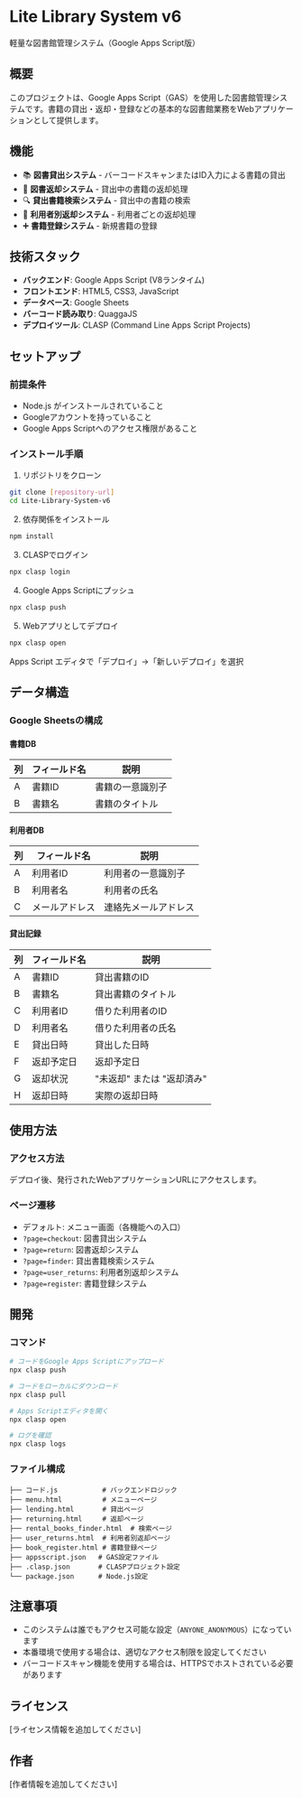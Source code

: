 # Lite Library System v6

軽量な図書館管理システム（Google Apps Script版）

## 概要

このプロジェクトは、Google Apps Script（GAS）を使用した図書館管理システムです。書籍の貸出・返却・登録などの基本的な図書館業務をWebアプリケーションとして提供します。

## 機能

- 📚 **図書貸出システム** - バーコードスキャンまたはID入力による書籍の貸出
- 📖 **図書返却システム** - 貸出中の書籍の返却処理
- 🔍 **貸出書籍検索システム** - 貸出中の書籍の検索
- 👤 **利用者別返却システム** - 利用者ごとの返却処理
- ➕ **書籍登録システム** - 新規書籍の登録

## 技術スタック

- **バックエンド**: Google Apps Script (V8ランタイム)
- **フロントエンド**: HTML5, CSS3, JavaScript
- **データベース**: Google Sheets
- **バーコード読み取り**: QuaggaJS
- **デプロイツール**: CLASP (Command Line Apps Script Projects)

## セットアップ

### 前提条件

- Node.js がインストールされていること
- Googleアカウントを持っていること
- Google Apps Scriptへのアクセス権限があること

### インストール手順

1. リポジトリをクローン
```bash
git clone [repository-url]
cd Lite-Library-System-v6
```

2. 依存関係をインストール
```bash
npm install
```

3. CLASPでログイン
```bash
npx clasp login
```

4. Google Apps Scriptにプッシュ
```bash
npx clasp push
```

5. Webアプリとしてデプロイ
```bash
npx clasp open
```
Apps Script エディタで「デプロイ」→「新しいデプロイ」を選択

## データ構造

### Google Sheetsの構成

#### 書籍DB
| 列 | フィールド名 | 説明 |
|---|------------|-----|
| A | 書籍ID | 書籍の一意識別子 |
| B | 書籍名 | 書籍のタイトル |

#### 利用者DB
| 列 | フィールド名 | 説明 |
|---|------------|-----|
| A | 利用者ID | 利用者の一意識別子 |
| B | 利用者名 | 利用者の氏名 |
| C | メールアドレス | 連絡先メールアドレス |

#### 貸出記録
| 列 | フィールド名 | 説明 |
|---|------------|-----|
| A | 書籍ID | 貸出書籍のID |
| B | 書籍名 | 貸出書籍のタイトル |
| C | 利用者ID | 借りた利用者のID |
| D | 利用者名 | 借りた利用者の氏名 |
| E | 貸出日時 | 貸出した日時 |
| F | 返却予定日 | 返却予定日 |
| G | 返却状況 | "未返却" または "返却済み" |
| H | 返却日時 | 実際の返却日時 |

## 使用方法

### アクセス方法

デプロイ後、発行されたWebアプリケーションURLにアクセスします。

### ページ遷移

- デフォルト: メニュー画面（各機能への入口）
- `?page=checkout`: 図書貸出システム
- `?page=return`: 図書返却システム
- `?page=finder`: 貸出書籍検索システム
- `?page=user_returns`: 利用者別返却システム
- `?page=register`: 書籍登録システム

## 開発

### コマンド

```bash
# コードをGoogle Apps Scriptにアップロード
npx clasp push

# コードをローカルにダウンロード
npx clasp pull

# Apps Scriptエディタを開く
npx clasp open

# ログを確認
npx clasp logs
```

### ファイル構成

```
├── コード.js           # バックエンドロジック
├── menu.html          # メニューページ
├── lending.html       # 貸出ページ
├── returning.html     # 返却ページ
├── rental_books_finder.html  # 検索ページ
├── user_returns.html  # 利用者別返却ページ
├── book_register.html # 書籍登録ページ
├── appsscript.json   # GAS設定ファイル
├── .clasp.json       # CLASPプロジェクト設定
└── package.json      # Node.js設定
```

## 注意事項

- このシステムは誰でもアクセス可能な設定（`ANYONE_ANONYMOUS`）になっています
- 本番環境で使用する場合は、適切なアクセス制限を設定してください
- バーコードスキャン機能を使用する場合は、HTTPSでホストされている必要があります

## ライセンス

[ライセンス情報を追加してください]

## 作者

[作者情報を追加してください]